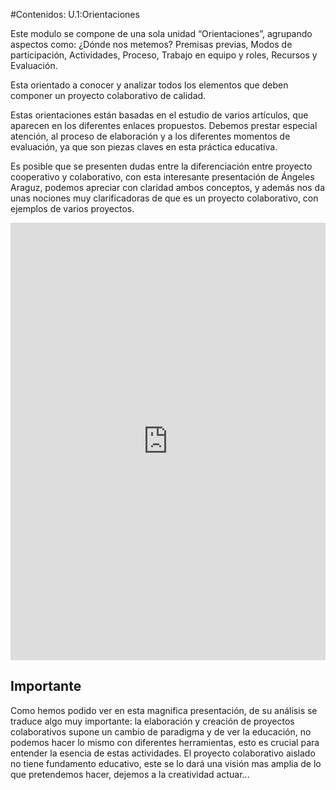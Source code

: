 #Contenidos: U.1:Orientaciones

Este modulo se compone de una sola unidad “Orientaciones”, agrupando aspectos como: ¿Dónde nos metemos? Premisas previas, Modos de participación, Actividades, Proceso, Trabajo en equipo y roles, Recursos y Evaluación.

Esta orientado a conocer y analizar todos los elementos que deben componer un proyecto colaborativo de calidad.

Estas orientaciones están basadas en el estudio de varios artículos, que aparecen en los diferentes enlaces propuestos. Debemos prestar especial atención, al proceso de elaboración y a los diferentes momentos de evaluación, ya que son piezas claves en esta práctica educativa.

Es posible que se presenten dudas entre la diferenciación entre proyecto cooperativo y colaborativo, con esta interesante presentación de Ángeles Araguz, podemos apreciar con claridad ambos conceptos, y además nos da unas nociones muy clarificadoras de que es un proyecto colaborativo, con ejemplos de varios proyectos.

<iframe src="https://prezi.com/embed/knfy-kwhe9oy/?bgcolor=ffffff&amp;lock_to_path=0&amp;autoplay=0&amp;autohide_ctrls=0&amp;features=undefined&amp;disabled_features=undefined" frameborder="0" width="100%" height="700" allowfullscreen="true" mozallowfullscreen="true" webkitallowfullscreen="true"></iframe>

## Importante

Como hemos podido ver en esta magnifica presentación, de su análisis se traduce algo muy importante: la elaboración y creación de proyectos colaborativos supone un cambio de paradigma y de ver la educación, no podemos hacer lo mismo con diferentes herramientas, esto es crucial para entender la esencia de estas actividades. El proyecto colaborativo aislado no tiene fundamento educativo, este se lo dará una visión mas amplia de lo que pretendemos hacer, dejemos a la creatividad actuar...